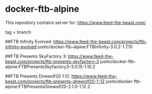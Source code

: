 # docker-ftb-alpine
This repository contains server for:
https://www.feed-the-beast.com/

tag = branch

##FTB Infinity Evolved:
https://www.feed-the-beast.com/projects/ftb-infinity-evolved
jusito/docker-ftb-alpine:FTBInfinity-3.0.2-1.7.10

##FTB Presents SkyFactory 3:
https://www.feed-the-beast.com/projects/ftb-presents-skyfactory-3
jusito/docker-ftb-alpine:FTBPresentsSkyfactory3-3.0.15-1.10.2

##FTB Presents Direwolf20 1.12:
https://www.feed-the-beast.com/projects/ftb-presents-direwolf20-1-12
jusito/docker-ftb-alpine:FTBPresentsDirewolf20-2.1.0-1.12.2